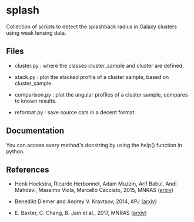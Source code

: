 # splash

Collection of scripts to detect the splashback radius in Galaxy clusters using weak lensing data.

## Files

* cluster.py : where the classes cluster_sample and cluster are defined.

* stack.py : plot the stacked profile of a cluster sample, based on cluster_sample.

* comparison.py : plot the angular profiles of a cluster sample, compares to known results.

* reformat.py : save source cats in a decent format.

## Documentation

You can access every method's docstring by using the help() function in python.

## References

* Henk Hoekstra, Ricardo Herbonnet, Adam Muzzin, Arif Babul, Andi Mahdavi, Massimo Viola, Marcello Cacciato, 2015, MNRAS ([arxiv](https://arxiv.org/abs/1502.01883))

* Benedikt Diemer and Andrey V. Kravtsov, 2014, APJ ([arxiv](https://arxiv.org/abs/1401.1216))

* E. Baxter, C. Chang, B. Jain et al., 2017, MNRAS ([arxiv](http://arxiv.org/abs/1702.01722))
